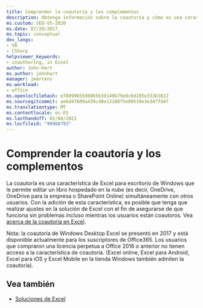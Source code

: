 ```yaml
---
title: Comprender la coautoría y los complementos
description: Obtenga información sobre la coautoría y cómo es una característica de Excel para escritorio de Windows que le permite editar un libro hospedado en la nube simultáneamente con otros usuarios.
ms.custom: SEO-VS-2020
ms.date: 07/20/2017
ms.topic: conceptual
dev_langs:
- VB
- CSharp
helpviewer_keywords:
- coauthoring, in Excel
author: John-Hart
ms.author: johnhart
manager: jmartens
ms.workload:
- office
ms.openlocfilehash: e7889965590865639149b79e8c6d285e333b3822
ms.sourcegitcommit: ae6d47b09a439cd0e13180f5e89510e3e347fd47
ms.translationtype: MT
ms.contentlocale: es-ES
ms.lasthandoff: 02/08/2021
ms.locfileid: "99968793"
---
```

# <a name="understand-coauthoring-and-add-ins"></a>Comprender la coautoría y los complementos

La coautoría es una característica de Excel para escritorio de Windows que le permite editar un libro hospedado en la nube (es decir, OneDrive, OneDrive para la empresa o SharePoint Online) simultáneamente con otros usuarios. Con la adición de esta característica, es posible que tenga que realizar ajustes en la solución de Excel con el fin de asegurarse de que funciona sin problemas incluso mientras los usuarios están coautoros. Vea [acerca de la coautoría en Excel](/office/vba/excel/concepts/about-coauthoring-in-excel).

Nota: la coautoría de Windows Desktop Excel se presentó en 2017 y está disponible actualmente para los suscriptores de Office365. Los usuarios que compraron una licencia perpetua a Office 2016 o anterior no tienen acceso a la característica de coautoría. (Excel online, Excel para Android, Excel para iOS y Excel Mobile en la tienda Windows también admiten la coautoría).

## <a name="see-also"></a>Vea también
- [Soluciones de Excel](./excel-solutions.md)
